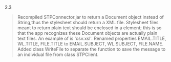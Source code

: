 2.3 
> Recompiled STPConnector.jar to return a Document object instead of String,thus the stylesheet should return a XML file.
Stylesheet files meant to return plain text should be enclosed in a <root> element; this is so that the app recognizes these Document objects are actually plain text files. An example of is 'csv.xsl'.
Renamed properties EMAIL.TITLE, WL.TITLE, FILE.TITLE to EMAIL.SUBJECT, WL.SUBJECT, FILE.NAME.
Added class WriteFile to separate the function to save the message to an individual file from class STPClient.

